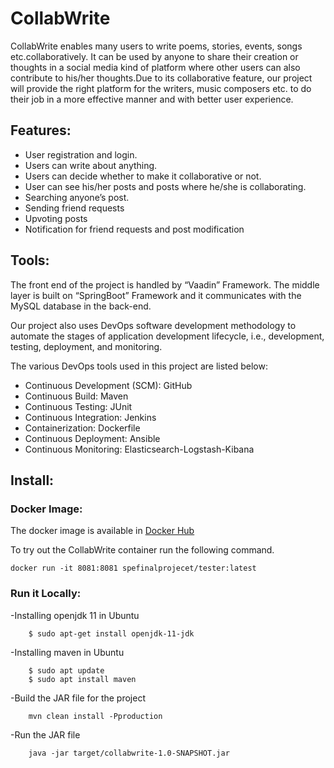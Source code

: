 # CollabWrite

CollabWrite enables many users to write poems, stories, events, songs etc.collaboratively. It can be used by anyone to share their creation or thoughts in a social media kind of platform where other users can also contribute to his/her thoughts.Due to its collaborative feature, our project will provide the right platform for the writers, music composers etc. to do their job in a more effective manner and with better user experience.


## Features:

- User registration and login.
- Users can write about anything.
- Users can decide whether to make it collaborative or not.
- User can see his/her posts and posts where he/she is collaborating.
- Searching anyone’s post.
- Sending friend requests
- Upvoting posts
- Notification for friend requests and post modification


## Tools:

The front end of the project is handled by “Vaadin” Framework. The middle layer is built on “SpringBoot” Framework and it communicates with the MySQL database in the back-end.

Our project also uses DevOps software development methodology to automate the stages of application development lifecycle, i.e., development, testing, deployment, and monitoring. 

The various DevOps tools used in this project are listed below:
- Continuous Development (SCM): GitHub
- Continuous Build: Maven
- Continuous Testing: JUnit
- Continuous Integration: Jenkins
- Containerization: Dockerfile
- Continuous Deployment: Ansible
- Continuous Monitoring: Elasticsearch-Logstash-Kibana


## Install:

### Docker Image:

The docker image is available in [Docker Hub](https://hub.docker.com/r/spefinalproject/collabwrite/)

To try out the CollabWrite container run the following command.

    docker run -it 8081:8081 spefinalprojecet/tester:latest

### Run it Locally:

-Installing openjdk 11 in Ubuntu

		$ sudo apt-get install openjdk-11-jdk

-Installing maven in Ubuntu

		$ sudo apt update
		$ sudo apt install maven

-Build the JAR file for the project
		
		mvn clean install -Pproduction

-Run the JAR file
		
		java -jar target/collabwrite-1.0-SNAPSHOT.jar 

